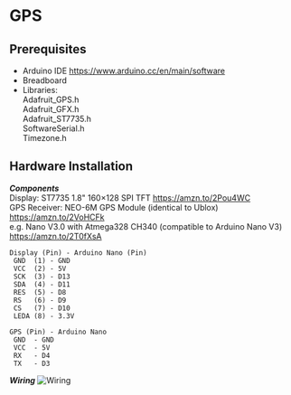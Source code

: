 # GPS

## Prerequisites
- Arduino IDE https://www.arduino.cc/en/main/software
- Breadboard
- Libraries:  
  Adafruit_GPS.h  
  Adafruit_GFX.h  
  Adafruit_ST7735.h  
  SoftwareSerial.h  
  Timezone.h  

## Hardware Installation

**_Components_**  
  Display: ST7735 1.8" 160×128 SPI TFT https://amzn.to/2Pou4WC  
  GPS Receiver: NEO-6M GPS Module (identical to Ublox) https://amzn.to/2VoHCFk  
  e.g. Nano V3.0 with Atmega328 CH340 (compatible to Arduino Nano V3) https://amzn.to/2T0fXsA  


```
Display (Pin) - Arduino Nano (Pin)
 GND  (1) - GND  
 VCC  (2) - 5V
 SCK  (3) - D13
 SDA  (4) - D11
 RES  (5) - D8
 RS   (6) - D9
 CS   (7) - D10
 LEDA (8) - 3.3V
``` 

```
GPS (Pin) - Arduino Nano 
 GND  - GND
 VCC  - 5V
 RX   - D4
 TX   - D3
```

**_Wiring_**
![Wiring](https://github.com/hibernatusMV/GPS/tree/master/ArduinoNano_GPS_Wiring.jpg "Wiring")
